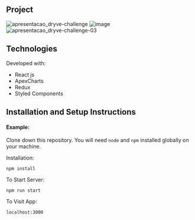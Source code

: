 ## Project

![apresentacao_dryve-challenge](https://user-images.githubusercontent.com/39266201/134683229-ba746ab2-be37-431d-a3f9-1ab2198c2b2c.JPG)
![image](https://user-images.githubusercontent.com/39266201/134683707-ad5acaa3-5990-48bf-86ac-780616ab75de.png)
![apresentacao_dryve-challenge-03](https://user-images.githubusercontent.com/39266201/134683603-f7433df9-c83e-4803-84d0-91ef41fe1941.JPG)

## Technologies

Developed with:

- React js
- ApexCharts
- Redux
- Styled Components

## Installation and Setup Instructions

#### Example:  

Clone down this repository. You will need `node` and `npm` installed globally on your machine.  

Installation:

`npm install`  

To Start Server:

`npm run start`  

To Visit App:

`localhost:3000`  
